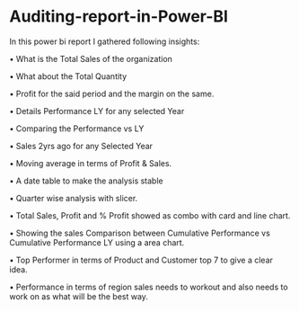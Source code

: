 # Auditing-report-in-Power-BI


[](https://github.com/sadnanMohosin/Auditing-report-in-Power-BI/blob/master/5.JPG)

In this power bi report I gathered following insights:

• What is the Total Sales of the organization

• What about the Total Quantity

• Profit for the said period and the margin on the same.

• Details Performance LY for any selected Year

• Comparing the Performance vs LY

• Sales 2yrs ago for any Selected Year

• Moving average in terms of Profit & Sales.

• A date table to make the analysis stable

• Quarter wise analysis with slicer.

• Total Sales, Profit and % Profit showed as combo with card and line chart.

• Showing the sales Comparison between Cumulative Performance vs Cumulative Performance LY using a
area chart.

• Top Performer in terms of Product and Customer top 7 to give a clear idea.

• Performance in terms of region sales needs to workout and also needs to work on as what will be the best way.
